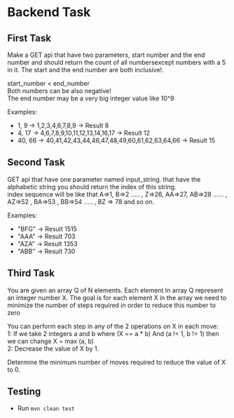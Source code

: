 # Backend Task


## First Task 
Make a GET api that have two parameters, start number and the end number and should return the count of all numbersexcept numbers with a 5 in it. The start and the end number are both inclusive!.

start_number < end_number  
Both numbers can be also negative!  
The end number may be a very big integer value like 10^9  

Examples:

- 1, 9 -> 1,2,3,4,6,7,8,9 -> Result 8   
- 4, 17 -> 4,6,7,8,9,10,11,12,13,14,16,17 -> Result 12   
- 40, 66 -> 40,41,42,43,44,46,47,48,49,60,61,62,63,64,66 -> Result 15   


## Second Task 
GET api that have one parameter named input_string. that have the alphabetic string you should return the index of this string.   
index sequence will be like that A=>1, B=>2 ..... , Z=>26, AA=>27, AB=>28 ...... , AZ=>52 , BA=>53 , BB=>54 ..... , BZ => 78 and so on.


Examples:

- "BFG" -> Result 1515   
- "AAA" -> Result 703   
- "AZA" -> Result 1353   
- "ABB" -> Result 730    


## Third Task 
You are given an array Q of N elements. Each element In array Q represent an integer number X. 
The goal is for each element X in the array we need to minimize the number of steps required in order to reduce this number to zero

You can perform each step in any of the 2 operations on X in each move:    
  1: If we take 2 integers a and b where (X == a * b) And (a != 1, b != 1) then we can change X = max (a, b)    
  2: Decrease the value of X by 1.   

Determine the minimum number of moves required to reduce the value of X to 0.



## Testing
- Run `mvn clean test`
